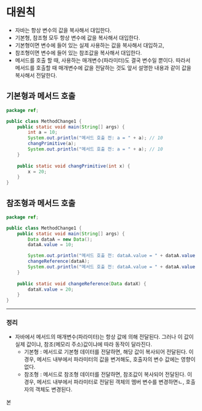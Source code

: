 
# 대원칙
- 자바는 항상 변수의 값을 복사해서 대입한다. 
- 기본형, 참조형 모두 항상 변수에 값을 복사해서 대입한다.
- 기본형이면 변수에 들어 있는 실제 사용하는 값을 복사해서 대입하고,
- 참조형이면 변수에 들어 있는 참조값을 복사해서 대입한다. 
- 메서드를 호출 할 때, 사용하는 매개변수(파라미터)도 결국 변수일 뿐이다. 따라서 메서드를 호출할 때 매개변수에 값을 전달하는 것도 앞서 설명한 내용과 같이 값을 복사해서 전달한다. 


## 기본형과 메서드 호출
```java
package ref;

public class MethodChange1 {
    public static void main(String[] args) {
        int a = 10;
        System.out.println("메서드 호출 전: a = " + a); // 10
        changPrimitive(a);
        System.out.println("메서드 호출 전: a = " + a); // 10
    }
    
    public static void changPrimitive(int x) {
        x = 20;
    }
}
```

## 참조형과 메서드 호출
```java
package ref;

public class MethodChange1 {
    public static void main(String[] args) {
        Data dataA = new Data();
        dataA.value = 10;

        System.out.println("메서드 호출 전: dataA.value = " + dataA.value); // 10
        changeReference(dataA);
        System.out.println("메서드 호출 전: dataA.value = " + dataA.value); // 20
    }
    
    public static void changeReference(Data dataX) {
        dataX.value = 20;
    }
}
```
---
### 정리
- 자바에서 메서드의 매개변수(파라미터)는 항상 값에 의해 전달된다. 그러나 이 값이 실제 값이냐, 참조(메모리 주소)값이냐에 따라 동작이 달라진다. 
  - 기본형 : 메서드로 기본형 데이터를 전달하면, 해당 값이 복사되어 전달된다. 이 경우, 메서드 내부에서 파라미터의 값을 변겨해도, 호출자의 변수 값에는 영향이 없다.
  - 참조형 : 메서드로 참조형 데이터를 전달하면, 참조값이 복사되어 전달된다. 이 경우, 메서드 내부에서 파라미터로 전달된 객체의 멤버 변수를 변경하면ㄴ, 호출자의 객체도 변경된다. 


본